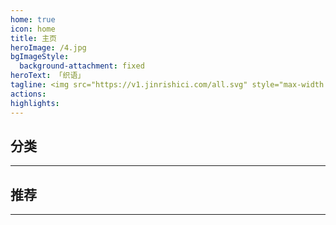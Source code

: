 ```yaml
---
home: true
icon: home
title: 主页
heroImage: /4.jpg
bgImageStyle:
  background-attachment: fixed
heroText: 「织语」
tagline: <img src="https://v1.jinrishici.com/all.svg" style="max-width:100%; ">
actions:
highlights:
---   
```

     
## 分类
<!-- @include:  @src/../card.md -->
---      

## 推荐

<SiteInfo
name="芙芙云-服务器低价上云"
desc="芙芙网络IDC"
url="https://fufuidc.com/"
preview="https://fufuidc.com/upload/fufucolorv2.png"
style="max-width:370px"
/>
<meta name="baidu-site-verification" content="codeva-rinD97nO2q" />

---

